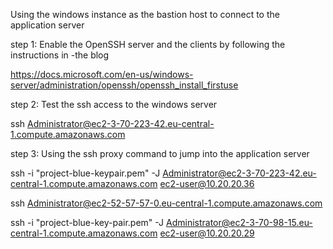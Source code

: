 Using the windows instance as the bastion host to connect to the application server

step 1: Enable the OpenSSH server and the clients by following the instructions in -the blog

https://docs.microsoft.com/en-us/windows-server/administration/openssh/openssh_install_firstuse

step 2: Test the ssh access to the windows server

 ssh Administrator@ec2-3-70-223-42.eu-central-1.compute.amazonaws.com

step 3: Using the ssh proxy command to jump into the application server

 ssh -i "project-blue-keypair.pem" -J Administrator@ec2-3-70-223-42.eu-central-1.compute.amazonaws.com ec2-user@10.20.20.36

 ssh Administrator@ec2-52-57-57-0.eu-central-1.compute.amazonaws.com

  ssh -i "project-blue-key-pair.pem" -J Administrator@ec2-3-70-98-15.eu-central-1.compute.amazonaws.com ec2-user@10.20.20.29

  